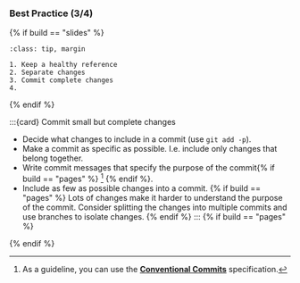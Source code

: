 ### Best Practice (3/4)

{% if build == "slides" %}
```{admonition} Best Practices
:class: tip, margin

1. Keep a healthy reference
2. Separate changes
3. Commit complete changes
4. 
```
{% endif %}

:::{card} Commit small but complete changes
- Decide what changes to include in a commit (use `git add -p`).
- Make a commit as specific as possible. I.e. include only changes that belong together.
- Write commit messages that specify the purpose of the commit{% if build == "pages" %} [^sn2] {% endif %}.
- Include as few as possible changes into a commit. {% if build == "pages" %} Lots of changes make it harder to understand the purpose of the commit. Consider splitting the changes into multiple commits and use branches to isolate changes. {% endif %}
:::
{% if build == "pages" %}
[^sn2]: As a guideline, you can use the [**Conventional Commits**](https://www.conventionalcommits.org/en/v1.0.0/) specification.

{% endif %}